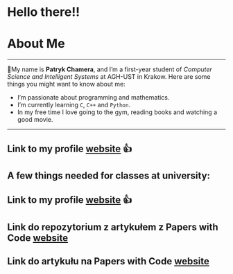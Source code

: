 # Hello there!!
# About Me
---
👋My name is **Patryk Chamera**, and I’m a first-year student of *Computer Science and Intelligent Systems* at AGH-UST in Krakow. Here are some things you might want to know about me:

- I’m passionate about programming and mathematics.
- I’m currently learning  `C`, `C++` and `Python`.
- In my free time I love going to the gym, reading books and watching a good movie.
 ---


## Link to my profile [website](https://xhamera1.github.io) 👍

## A few things needed for classes at university:

## Link to my profile [website](https://xhamera1.github.io) 👍

## Link do repozytorium z artykułem z Papers with Code [website](https://github.com/xhamera1/Monkey_repozytorium_Papers_with_Code.git)
## Link do artykułu na Papers with Code  [website](https://paperswithcode.com/paper/monkey-image-resolution-and-text-label-are) 
